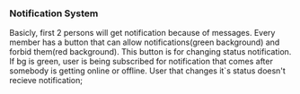 ### Notification System

Basicly, first 2 persons will get notification because of messages. Every member has a button that can allow notifications(green background) and forbid them(red background). This button is for changing status notification. If bg is green, user is being subscribed for notification that comes after somebody is getting online or offline. User that changes it`s status doesn't recieve notification; 